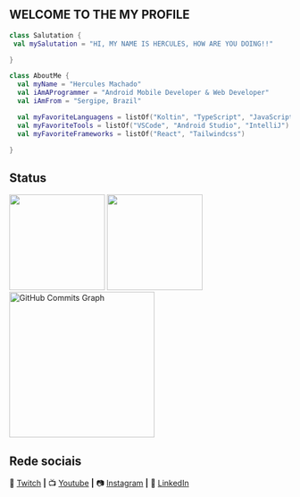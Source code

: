 ## WELCOME TO THE MY PROFILE

```kotlin
class Salutation {
 val mySalutation = "HI, MY NAME IS HERCULES, HOW ARE YOU DOING!!"

}

class AboutMe {
  val myName = "Hercules Machado"
  val iAmAProgrammer = "Android Mobile Developer & Web Developer"
  val iAmFrom = "Sergipe, Brazil"

  val myFavoriteLanguagens = listOf("Koltin", "TypeScript", "JavaScript")
  val myFavoriteTools = listOf("VSCode", "Android Studio", "IntelliJ")
  val myFavoriteFrameworks = listOf("React", "Tailwindcss")

}
```

## Status
 
 <div style="align = center" >
   <img height="171em" src="https://github-readme-stats.vercel.app/api?username=herculesmachado&show_icons=true&theme=tokyonight&include_all_commits=true&count_private=true&hide_border=true&hide_rank=true&hide=commits&custom_title=Stats"/>
  <a href="github.com/herculesmachado">
    <img height="171em" src="http://github-readme-streak-stats.herokuapp.com?user=herculesmachado&theme=tokyonight&hide_border=true&fire=FF00E9" />
  </a>
  <a href="github.com/herculesmachado">
   <img height="260em" src="https://github-readme-activity-graph.vercel.app/graph?username=herculesmachado&theme=github&hide_border=true&bg_color=1A1B27&color=628FDA&line=2BAEAE&point=FE00E8&custom_title=Commits%20Graph" alt="GitHub Commits Graph" /> 
 </a>
</div>

## Rede sociais

💜 [Twitch](https://www.twitch.tv/herculesverso_) **|**
📺 [Youtube](https://www.youtube.com/@programandocomhercules) **|**
📷 [Instagram](https://www.instagram.com/herculesverso/?hl=pt-br) **|**
👔 [LinkedIn](https://www.linkedin.com/in/herculesmachado/)
